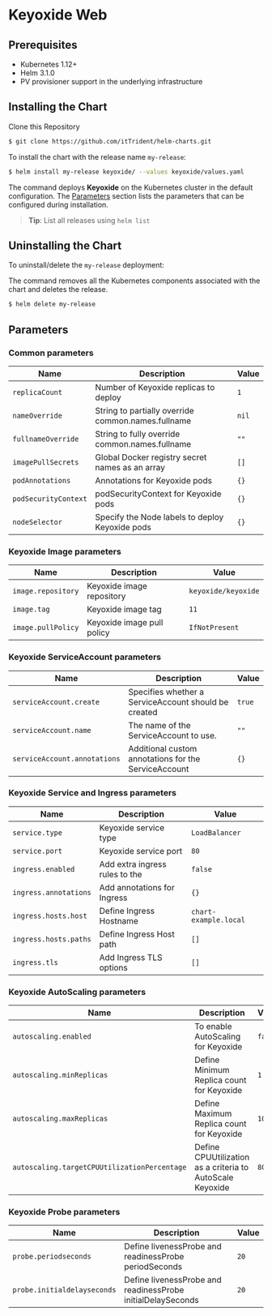 # Keyoxide Web    

## Prerequisites    
- Kubernetes 1.12+     
- Helm 3.1.0      
- PV provisioner support in the underlying infrastructure     


## Installing the Chart      
Clone this Repository       
```bash     
$ git clone https://github.com/itTrident/helm-charts.git      
```      


To install the chart with the release name `my-release`:      
```bash    
$ helm install my-release keyoxide/ --values keyoxide/values.yaml      
```      
The command deploys **Keyoxide** on the Kubernetes cluster in the default configuration. The [Parameters](#parameters) section lists the parameters that can be configured during installation.      

> **Tip**: List all releases using `helm list`       

## Uninstalling the Chart    

To uninstall/delete the `my-release` deployment:      

The command removes all the Kubernetes components associated with the chart and deletes the release.      

```bash     
$ helm delete my-release      
```      
## Parameters    

### Common parameters       
| Name | Description | Value |     
| --| -- | -- |     
| `replicaCount` | Number of Keyoxide replicas to deploy | `1` |     
| `nameOverride` | String to partially override common.names.fullname | `nil` |      
| `fullnameOverride` | String to fully override common.names.fullname | `""` |      
| `imagePullSecrets` | Global Docker registry secret names as an array | `[]` |      
| `podAnnotations` | Annotations for Keyoxide pods | `{}` |      
| `podSecurityContext` | podSecurityContext for Keyoxide pods | `{}` |      
| `nodeSelector` |  Specify the Node labels to deploy Keyoxide pods | `{}` |       


### Keyoxide Image parameters     
| Name | Description | Value |      
| --| -- | -- |      
| `image.repository` | Keyoxide image repository | `keyoxide/keyoxide` |       
| `image.tag` | Keyoxide image tag  | `11` |        
| `image.pullPolicy` | Keyoxide image pull policy | `IfNotPresent` |       


### Keyoxide ServiceAccount parameters     
| Name | Description | Value |     
| --| -- | -- |      
| `serviceAccount.create` | Specifies whether a ServiceAccount should be created | `true`  |     
| `serviceAccount.name` | The name of the ServiceAccount to use. | `""`  |     
| `serviceAccount.annotations` | Additional custom annotations for the ServiceAccount | `{}` |     


### Keyoxide Service and Ingress parameters
| Name | Description | Value |     
| --| -- | -- |     
| `service.type` | Keyoxide service type | `LoadBalancer`|     
| `service.port` | Keyoxide service port | `80` |      
| `ingress.enabled` | Add extra ingress rules to the | `false` |      
| `ingress.annotations` | Add annotations for Ingress | `{}` |    
| `ingress.hosts.host` | Define Ingress Hostname | `chart-example.local` |   
| `ingress.hosts.paths` | Define Ingress Host path | `[]` |   
| `ingress.tls` | Add Ingress TLS options | `[]` |      

### Keyoxide AutoScaling parameters     

| Name | Description | Value |     
| --| -- | -- |    
| `autoscaling.enabled` | To enable AutoScaling for Keyoxide | `false` |     
| `autoscaling.minReplicas` | Define Minimum Replica count for Keyoxide | `1` |      
| `autoscaling.maxReplicas` | Define Maximum Replica count for Keyoxide | `100` |      
| `autoscaling.targetCPUUtilizationPercentage` | Define CPUUtilization as a criteria to AutoScale Keyoxide  | `80` |    



### Keyoxide Probe parameters              

| Name | Description | Value |     
| --| -- | -- |    
| `probe.periodseconds` | Define livenessProbe  and readinessProbe periodSeconds | `20` |      
| `probe.initialdelayseconds` | Define livenessProbe  and readinessProbe initialDelaySeconds | `20` |     
